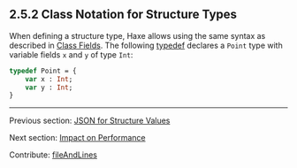 ## 2.5.2 Class Notation for Structure Types

When defining a structure type, Haxe allows using the same syntax as described in [Class Fields](class-field.md). The following [typedef](type-system-typedef.md) declares a `Point` type with variable fields `x` and `y` of type `Int`:

```haxe
typedef Point = {
    var x : Int;
    var y : Int;
}
```

---

Previous section: [JSON for Structure Values](types-structure-json.md)

Next section: [Impact on Performance](types-structure-performance.md)

Contribute: [fileAndLines](https://github.com/HaxeFoundation/HaxeManual/blob/master/02-types.tex#L428-428)